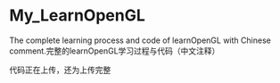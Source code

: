 # My_LearnOpenGL
The complete learning process and code of learnOpenGL with Chinese comment.完整的learnOpenGL学习过程与代码（中文注释）

代码正在上传，还为上传完整
